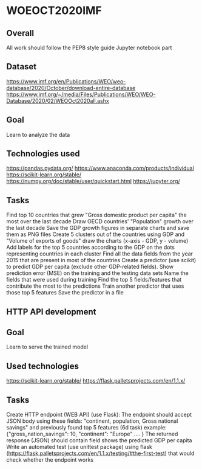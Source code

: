 # WOEOCT2020IMF

## Overall

All work should follow the PEP8 style guide
Jupyter notebook part

## Dataset
https://www.imf.org/en/Publications/WEO/weo-database/2020/October/download-entire-database
https://www.imf.org/~/media/Files/Publications/WEO/WEO-Database/2020/02/WEOOct2020all.ashx

## Goal
Learn to analyze the data

## Technologies used
https://pandas.pydata.org/
https://www.anaconda.com/products/individual
https://scikit-learn.org/stable/
https://numpy.org/doc/stable/user/quickstart.html
https://jupyter.org/

## Tasks
Find top 10 countries that grew "Gross domestic product per capita" the most over the last decade
Draw OECD countries' "Population" growth over the last decade
Save the GDP growth figures in separate charts and save them as PNG files
Create 5 clusters out of the countries using GDP and "Volume of exports of goods"
draw the charts (x-axis - GDP, y - volume)
Add labels for the top 5 countries according to the GDP on the dots representing countries in each cluster
Find all the data fields from the year 2015 that are present in most of the countries
Create a predictor (use scikit) to predict GDP per capita (exclude other GDP-related fields). 
Show prediction error (MSE) on the training and the testing data sets
Name the fields that were used during training
Find the top 5 fields/features that contribute the most to the predictions
Train another predictor that uses those top 5 features
Save the predictor in a file

## HTTP API development
## Goal
Learn to serve the trained model

## Used technologies
https://scikit-learn.org/stable/
https://flask.palletsprojects.com/en/1.1.x/

## Tasks

Create HTTP endpoint (WEB API) (use Flask):
The endpoint should accept JSON body using these fields: "continent, population, Gross national savings" and previously found top 5 features (6d task)
example: {"gross_nation_savings": 10, "continent": "Europe" …. }
The returned response (JSON) should contain field shows the predicted GDP per capita
Write an automated test (use unittest package) using flask (https://flask.palletsprojects.com/en/1.1.x/testing/#the-first-test) that would check whether the endpoint works




